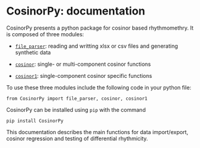 # CosinorPy: documentation

CosinorPy presents a python package for cosinor based rhythmomethry. It is composed of three modules:
* [`file_parser`](docs_file_parser.md): reading and writting xlsx or csv files and generating synthetic data

* [`cosinor`](docs_cosinor.md): single- or multi-component cosinor functions

* [`cosinor1`](docs_cosinor1.md): single-component cosinor specific functions

To use these three modules include the following code in your python file:

`from CosinorPy import file_parser, cosinor, cosinor1`

CosinorPy can be installed using `pip` with the command

`pip install CosinorPy`

This documentation describes the main functions for data import/export, cosinor regression and testing of differential rhythmicity.